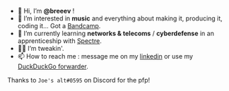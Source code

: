 - 👋 Hi, I’m **@breeev** !
- 👀 I’m interested in **music** and everything about making it, producing it, coding it... Got a [Bandcamp](https://breee.bandcamp.com).
- 🌱 I’m currently learning **networks & telecoms** / **cyberdefense** in an apprenticeship with [Spectre](https://www.spectre-music.com/).
- 👨‍💼 I’m tweakin'.
- 📫 How to reach me : message me on my [linkedin](https://www.linkedin.com/in/breval-ferrari/) or use my [DuckDuckGo forwarder](mailto:breee@duck.com).  

Thanks to `Joe's alt#0595` on Discord for the pfp!
